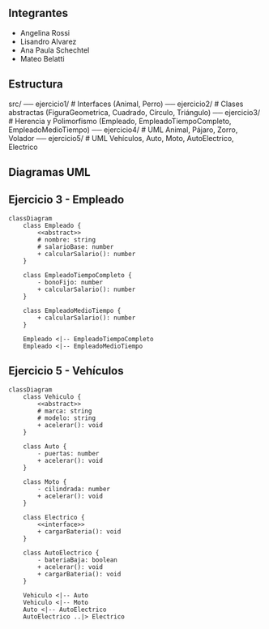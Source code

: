 

##  Integrantes
- Angelina Rossi
- Lisandro Alvarez
- Ana Paula Schechtel
- Mateo Belatti

##  Estructura
src/
── ejercicio1/ # Interfaces (Animal, Perro)
── ejercicio2/ # Clases abstractas (FiguraGeometrica, Cuadrado, Círculo, Triángulo)
── ejercicio3/ # Herencia y Polimorfismo (Empleado, EmpleadoTiempoCompleto, EmpleadoMedioTiempo)
── ejercicio4/ # UML Animal, Pájaro, Zorro, Volador
── ejercicio5/ # UML Vehículos, Auto, Moto, AutoElectrico, Electrico


## Diagramas UML

## Ejercicio 3 - Empleado

```mermaid
classDiagram
    class Empleado {
        <<abstract>>
        # nombre: string
        # salarioBase: number
        + calcularSalario(): number
    }

    class EmpleadoTiempoCompleto {
        - bonoFijo: number
        + calcularSalario(): number
    }

    class EmpleadoMedioTiempo {
        + calcularSalario(): number
    }

    Empleado <|-- EmpleadoTiempoCompleto
    Empleado <|-- EmpleadoMedioTiempo
```

##  Ejercicio 5 - Vehículos

```mermaid
classDiagram
    class Vehiculo {
        <<abstract>>
        # marca: string
        # modelo: string
        + acelerar(): void
    }

    class Auto {
        - puertas: number
        + acelerar(): void
    }

    class Moto {
        - cilindrada: number
        + acelerar(): void
    }

    class Electrico {
        <<interface>>
        + cargarBateria(): void
    }

    class AutoElectrico {
        - bateriaBaja: boolean
        + acelerar(): void
        + cargarBateria(): void
    }

    Vehiculo <|-- Auto
    Vehiculo <|-- Moto
    Auto <|-- AutoElectrico
    AutoElectrico ..|> Electrico
```

